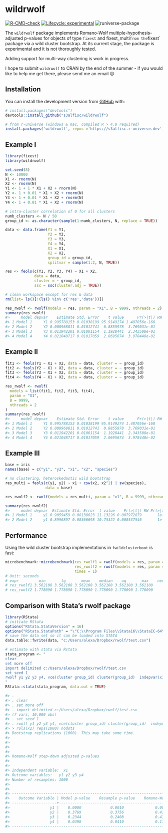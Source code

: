 
<!-- README.md is generated from README.Rmd. Please edit that file -->

# wildrwolf

<!-- badges: start -->

[![R-CMD-check](https://github.com/s3alfisc/rwolf/workflows/R-CMD-check/badge.svg)](https://github.com/s3alfisc/rwolf/actions)
[![Lifecycle:
experimental](https://img.shields.io/badge/lifecycle-experimental-orange.svg)](https://lifecycle.r-lib.org/articles/stages.html)
![runiverse-package](https://s3alfisc.r-universe.dev/badges/wildrwolf)

<!-- badges: end -->

The `wildrwolf` package implements Romano-Wolf
multiple-hypothesis-adjusted p-values for objects of type `fixest` and
fixest_multi`from the`fixest\` package via a wild cluster bootstrap. At
its current stage, the package is experimental and it is not thoroughly
tested.

Adding support for multi-way clustering is work in progress.

I hope to submit `wildrwolf` to CRAN by the end of the summer - if you
would like to help me get there, please send me an email 😄

## Installation

You can install the development version from
[GitHub](https://github.com/) with:

``` r
# install.packages("devtools")
devtools::install_github("s3alfisc/wildrwolf")

# from r-universe (windows & mac, compiled R > 4.0 required)
install.packages('wildrwolf', repos ='https://s3alfisc.r-universe.dev')
```

## Example I

<!-- As you can see in the example, there seems to be a bug in `rwolf()` for the pairs bootstrap. -->

``` r
library(fixest)
library(wildrwolf)

set.seed(8)
N <- 10000
X1 <- rnorm(N)
X2 <- rnorm(N)
Y1 <- 1 + 1 * X1 + X2 + rnorm(N)
Y2 <- 1 + 0.01 * X1 + X2 + rnorm(N)
Y3 <- 1 + 0.01 * X1 + X2 + rnorm(N)
Y4 <- 1 + 0.01 * X1 + X2 + rnorm(N)

# intra-cluster correlation of 0 for all clusters
numb_clusters <- N / 50
group_id <- as.character(sample(1:numb_clusters, N, replace = TRUE))

data <- data.frame(Y1 = Y1, 
                   Y2 = Y2, 
                   Y3 = Y3, 
                   Y4 = Y4,
                   X1 = X1,
                   X2 = X2,
                   group_id = group_id, 
                   splitvar = sample(1:2, N, TRUE))

res <- feols(c(Y1, Y2, Y3, Y4) ~ X1 + X2, 
             data = data,
             cluster = ~ group_id, 
             ssc = ssc(cluster.adj = TRUE))

# clean workspace except for res & data
rm(list= ls()[!(ls() %in% c('res','data'))])

res_rwolf <- rwolf(models = res, param = "X1", B = 9999, nthreads = 2)
summary(res_rwolf)
#>     model depvar    Estimate Std. Error    t value      Pr(>|t|) RW Pr(>|t|)
#> 1 Model 1     Y1 0.995788153 0.01038199 95.9149274 1.487056e-168      0.0001
#> 2 Model 2     Y2 0.008968811 0.01012741  0.8855978  3.769031e-01      0.4089
#> 3 Model 3     Y3 0.011942201 0.01001154  1.1928441  2.343508e-01      0.4089
#> 4 Model 4     Y4 0.021048717 0.01017059  2.0695674  3.978448e-02      0.1140
```

## Example II

``` r
fit1 <- feols(Y1 ~ X1 + X2, data = data, cluster = ~ group_id)
fit2 <- feols(Y2 ~ X1 + X2, data = data, cluster = ~ group_id)
fit3 <- feols(Y3 ~ X1 + X2, data = data, cluster = ~ group_id)
fit4 <- feols(Y4 ~ X1 + X2, data = data, cluster = ~ group_id)

res_rwolf <- rwolf(
  models = list(fit1, fit2, fit3, fit4), 
  param = "X1", 
  B = 9999,
  nthreads = 2
)
summary(res_rwolf)
#>     model depvar    Estimate Std. Error    t value      Pr(>|t|) RW Pr(>|t|)
#> 1 Model 1     Y1 0.995788153 0.01038199 95.9149274 1.487056e-168      0.0001
#> 2 Model 2     Y2 0.008968811 0.01012741  0.8855978  3.769031e-01      0.4156
#> 3 Model 3     Y3 0.011942201 0.01001154  1.1928441  2.343508e-01      0.4156
#> 4 Model 4     Y4 0.021048717 0.01017059  2.0695674  3.978448e-02      0.1137
```

## Example III

``` r
base = iris
names(base) = c("y1", "y2", "x1", "x2", "species")

# no clustering, heteroskedastic wild bootstrap
res_multi = feols(c(y1, y2) ~ x1 + csw(x2, x2^2) | sw(species),
                  data = base)

res_rwolf2 <- rwolf(models = res_multi, param = "x1", B = 9999, nthreads = 2)

summary(res_rwolf2)
#>     model depvar  Estimate Std. Error  t value    Pr(>|t|) RW Pr(>|t|)
#> 1 Model 1     y1 0.9059459 0.08138023 11.13226 0.007972879       1e-04
#> 2 Model 2     y1 0.8996897 0.08366698 10.75322 0.008537546       1e-04
```

## Performance

Using the wild cluster bootstrap implementations in `fwildclusterboot`
is fast:

``` r
microbenchmark::microbenchmark(res_rwolf1 = rwolf(models = res, param = "X1", B = 99999, boot_algo = "R"),
                               res_rwolf2 = rwolf(models = res, param = "X1", B = 99999, boot_algo = "WildBootTests.jl"),
                               times = 1)
# Unit: seconds
# expr         min       lq       mean    median    uq       max    neval
# res_rwolf1 3.562108 3.562108 3.562108 3.562108 3.562108 3.562108     1
# res_rwolf2 1.778090 1.778090 1.778090 1.778090 1.778090 1.778090     1
```

## Comparison with Stata’s rwolf package

``` r
library(RStata)
# initiate RStata
options("RStata.StataVersion" = 16)
options("RStata.StataPath" = "\"C:\\Program Files\\Stata16\\StataIC-64\"")
# save the data set so it can be loaded into STATA
data.table::fwrite(data, "c:/Users/alexa/Dropbox/rwolf/test.csv")

# estimate with stata via Rstata
stata_program <- "
clear 
set more off
import delimited c:/Users/alexa/Dropbox/rwolf/test.csv
set seed 1
rwolf y1 y2 y3 y4, vce(cluster group_id) cluster(group_id)  indepvar(x1) controls(x2) reps(1000) nodots
"
RStata::stata(stata_program, data.out = TRUE)

#> . 
#> . clear 
#> . set more off
#> . import delimited c:/Users/alexa/Dropbox/rwolf/test.csv
#> (7 vars, 10,000 obs)
#> . set seed 1
#> . rwolf y1 y2 y3 y4, vce(cluster group_id) cluster(group_id)  indepvar(x1) cont
#> > rols(x2) reps(1000) nodots
#> Bootstrap replications (1000). This may take some time.
#> 
#> 
#> 
#> 
#> Romano-Wolf step-down adjusted p-values
#> 
#> 
#> Independent variable:  x1
#> Outcome variables:   y1 y2 y3 y4
#> Number of resamples: 1000
#> 
#> 
#> ------------------------------------------------------------------------------
#>    Outcome Variable | Model p-value    Resample p-value    Romano-Wolf p-value
#> --------------------+---------------------------------------------------------
#>                  y1 |    0.0000             0.0010              0.0010
#>                  y2 |    0.3769             0.3756              0.4166
#>                  y3 |    0.2344             0.2408              0.4166
#>                  y4 |    0.0398             0.0410              0.1179
#> ------------------------------------------------------------------------------
```

